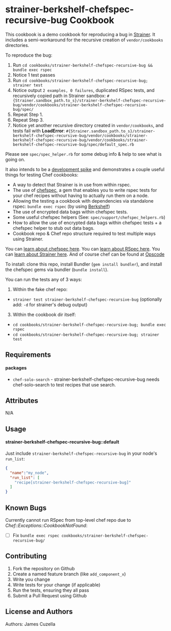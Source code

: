 strainer-berkshelf-chefspec-recursive-bug Cookbook
==================================================
This cookbook is a demo cookbook for reproducing a bug in [Strainer](https://github.com/customink/strainer).  It includes a semi-workaround for the recursive creation of `vendor/cookbooks` directories.

To reproduce the bug:

 1. Run `cd cookbooks/strainer-berkshelf-chefspec-recursive-bug && bundle exec rspec`
 2. Notice 1 test passes
 3. Run `cd cookbooks/strainer-berkshelf-chefspec-recursive-bug; strainer test`
 4. Notice output `2 examples, 0 failures`, duplicated RSpec tests, and recursively copied path in Strainer sandbox: 
 `#{Strainer.sandbox_path.to_s}/strainer-berkshelf-chefspec-recursive-bug/vendor/cookbooks/strainer-berkshelf-chefspec-recursive-bug/spec/`
 5. Repeat Step 1.
 6. Repeat Step 3.
 7. Notice yet another recursive directory created in `vendor/cookbooks`, and tests fail with **LoadError**:
 `#{Strainer.sandbox_path.to_s}/strainer-berkshelf-chefspec-recursive-bug/vendor/cookbooks/strainer-berkshelf-chefspec-recursive-bug/vendor/cookbooks/strainer-berkshelf-chefspec-recursive-bug/spec/default_spec.rb`

Please see `spec/spec_helper.rb` for some debug info & help to see what is going on.

It also intends to be a [development spike](http://www.extremeprogramming.org/rules/spike.html) and demonstrates a couple useful things for testing Chef cookbooks:

 - A way to detect that Strainer is in use from within rspec.
 - The use of [chefspec](https://github.com/acrmp/chefspec), a gem that enables you to write rspec tests for your chef recipes without having to actually run them on a node.
 - Allowing the testing a cookbook with dependencies via standalone rspec: `bundle exec rspec` (by using [Berkshelf](http://berkshelf.com/))
 - The use of encrypted data bags within chefspec tests.
 - Some useful chefspec helpers (See: `spec/support/chefspec_helpers.rb`)
 - How to allow the use of encrypted data bags within chefspec tests + a chefspec helper to stub out data bags.
 - Cookbook repo & Chef repo structure required to test multiple ways using Strainer.

You can [learn about chefspec here](https://www.relishapp.com/acrmp/chefspec/docs). You can [learn about RSpec here](https://www.relishapp.com/rspec).
You can [learn about Strainer here](https://github.com/customink/strainer). And of course chef can be found at [Opscode](http://wiki.opscode.com/display/chef/Home)

To install: clone this repo, install Bundler (`gem install bundler`), and install the chefspec gems via bundler (`bundle install`).

You can run the tests any of 3 ways:

 1. Within the fake chef repo:
   - `strainer test strainer-berkshelf-chefspec-recursive-bug` (optionally add: `-d` for strainer's debug output)
 3. Within the cookbook dir itself:
   - `cd cookbooks/strainer-berkshelf-chefspec-recursive-bug; bundle exec rspec`
   - `cd cookbooks/strainer-berkshelf-chefspec-recursive-bug; strainer test`

Requirements
------------

#### packages
- `chef-solo-search` - strainer-berkshelf-chefspec-recursive-bug needs chef-solo-search to test recipes that use search.

Attributes
----------
N/A

Usage
-----
#### strainer-berkshelf-chefspec-recursive-bug::default

Just include `strainer-berkshelf-chefspec-recursive-bug` in your node's `run_list`:

```json
{
  "name":"my_node",
  "run_list": [
    "recipe[strainer-berkshelf-chefspec-recursive-bug]"
  ]
}
```

Known Bugs
----------

Currently cannot run RSpec from top-level chef repo due to *Chef::Exceptions::CookbookNotFound*:

  - [ ] Fix `bundle exec rspec cookbooks/strainer-berkshelf-chefspec-recursive-bug/`


Contributing
------------

1. Fork the repository on Github
2. Create a named feature branch (like `add_component_x`)
3. Write you change
4. Write tests for your change (if applicable)
5. Run the tests, ensuring they all pass
6. Submit a Pull Request using Github

License and Authors
-------------------
Authors: James Cuzella
